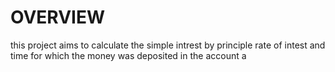 # OVERVIEW
this project aims to calculate the simple intrest by principle rate of intest and time for which the money was deposited in the account a

